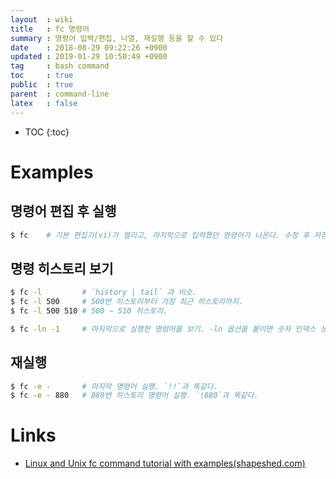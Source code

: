 ```yaml
---
layout  : wiki
title   : fc 명령어
summary : 명령어 입력/편집, 나열, 재실행 등을 할 수 있다
date    : 2018-08-29 09:22:26 +0900
updated : 2019-01-29 10:50:49 +0900
tag     : bash command
toc     : true
public  : true
parent  : command-line
latex   : false
---
```

* TOC
{:toc}

# Examples
## 명령어 편집 후 실행
```sh
$ fc    # 기본 편집기(vi)가 열리고, 마지막으로 입력했던 명령어가 나온다. 수정 후 저장하면 실행.
```

## 명령 히스토리 보기
```sh
$ fc -l         # `history | tail` 과 비슷.
$ fc -l 500     # 500번 히스토리부터 가장 최근 히스토리까지.
$ fc -l 500 510 # 500 ~ 510 히스토리.

$ fc -ln -1     # 마지막으로 실행한 명령어를 보기. -ln 옵션을 붙이면 숫자 인덱스 생략.
```

## 재실행

```sh
$ fc -e -       # 마지막 명령어 실행. `!!`과 똑같다.
$ fc -e - 880   # 880번 히스토리 명령어 실행. `!880`과 똑같다.
```

# Links

* [Linux and Unix fc command tutorial with examples(shapeshed.com)](https://shapeshed.com/unix-fc/#what-is-the-fc-command )
